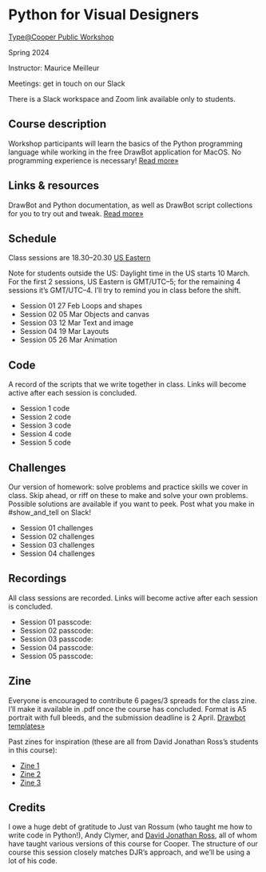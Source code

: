 # Python for Visual Designers

[Type@Cooper Public Workshop](https://coopertype.org/events/python-for-visual-designers-2)

Spring 2024

Instructor: Maurice Meilleur

Meetings: get in touch on our Slack

There is a Slack workspace and Zoom link available only to students.

## Course description
Workshop participants will learn the basics of the Python programming language while working in the free DrawBot application for MacOS. No programming experience is necessary! [Read more»](course_info/README.md)

## Links & resources
DrawBot and Python documentation, as well as DrawBot script collections for you to try out and tweak. [Read more»](resources)

## Schedule
Class sessions are 18.30–20.30 [US Eastern](https://www.timeanddate.com/worldclock/converter.html)

Note for students outside the US: Daylight time in the US starts 10 March. For the first 2 sessions, US Eastern is GMT/UTC–5; for the remaining 4 sessions it’s GMT/UTC–4. I’ll try to remind you in class before the shift.

- Session 01	27 Feb	Loops and shapes
- Session 02	05 Mar	Objects and canvas
- Session 03	12 Mar	Text and image
- Session 04	19 Mar	Layouts
- Session 05	26 Mar	Animation

## Code
A record of the scripts that we write together in class. Links will become active after each session is concluded.

- Session 1 code
- Session 2 code
- Session 3 code
- Session 4 code
- Session 5 code

## Challenges
Our version of homework: solve problems and practice skills we cover in class. Skip ahead, or riff on these to make and solve your own problems. Possible solutions are available if you want to peek. Post what you make in #show_and_tell on Slack!

- Session 01 challenges
- Session 02 challenges
- Session 03 challenges
- Session 04 challenges

## Recordings
All class sessions are recorded. Links will become active after each session is concluded.

- Session 01 passcode:
- Session 02 passcode:
- Session 03 passcode:
- Session 04 passcode:
- Session 05 passcode:

## Zine
Everyone is encouraged to contribute 6 pages/3 spreads for the class zine. I’ll make it available in .pdf once the course has concluded. Format is A5 portrait with full bleeds, and the submission deadline is 2 April. [Drawbot templates»](zine)

Past zines for inspiration (these are all from David Jonathan Ross’s students in this course):
- [Zine 1](https://drive.google.com/file/d/1lV9MC17-bLOm1kO5i_7HHkMTIs5AuWQz/view?usp=sharing)
- [Zine 2](https://drive.google.com/file/d/1QkG4PNCQ0CyT_iGlrTddg8verCWzMWaD/view?usp=sharing)
- [Zine 3](https://drive.google.com/file/d/1ft18oUZN-dkg-9s5YXBdLPMF0G8J4Vdq/view?usp=sharing)

## Credits
I owe a huge debt of gratitude to Just van Rossum (who taught me how to write code in Python!), Andy Clymer, and [David Jonathan Ross](https://djr.com/), all of whom have taught various versions of this course for Cooper. The structure of our course this session closely matches DJR’s approach, and we’ll be using a lot of his code.
